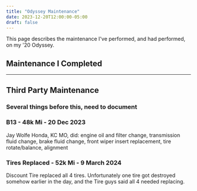 ```yaml
---
title: "Odyssey Maintenance"
date: 2023-12-20T12:00:00-05:00
draft: false
---
```


This page describes the maintenance I've performed, and had performed, on my '20 Odyssey.

## Maintenance I Completed


---

## Third Party Maintenance

### Several things before this, need to document

### B13 - 48k Mi - 20 Dec 2023

Jay Wolfe Honda, KC MO, did: engine oil and filter change, transmission fluid change, brake fluid change, front wiper insert replacement, tire rotate/balance, alignment

### Tires Replaced - 52k Mi - 9 March 2024

Discount Tire replaced all 4 tires.  Unfortunately one tire got destroyed somehow earlier in the day, and the Tire guys said all 4 needed replacing.